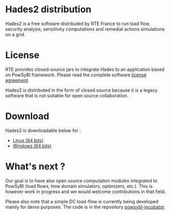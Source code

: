 # Hades2 distribution

Hades2 is a free software distributed by RTE France to run load flow, security analysis, sensitivity computations and remedial actions simulations on a grid.

# License

RTE provides closed-source jars to integrate Hades to an application based on PowSyBl framework. Please read the complete software [license agreement](license.md).

Hades2 is distributed in the form of closed source because it is a legacy software that is not suitable for open source collaboration.

# Download

Hades2 is downloadable below for :
- [Linux (64 bits)](https://github.com/rte-france/hades2-distribution/releases/download/V6.6.0/hades2-V6.6.0.1-linux.tar.gz)
- [Windows (64 bits)](https://github.com/rte-france/hades2-distribution/releases/download/V6.6.0/hades2-V6.6.0.1-windows.zip)

# What's next ?

Our goal is to have also open source computation modules integrated to PowSyBl (load flows, time domain simulators, optimizers, etc.). This is however work in progress and we would welcome contributions in that field.

Please also note that a simple DC load-flow is currently being developed mainly for demo purposes. The code is in the repository [powsybl-incubator](https://github.com/powsybl/powsybl-incubator/tree/master/simple-loadflow).
